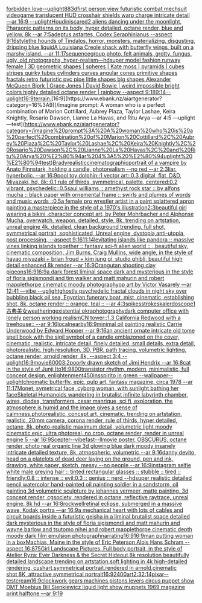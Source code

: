 [forbidden love](https://www.ebank.nz/aiartgenerator?category=forbidden%20love)[--uplight](https://www.ebank.nz/aiartgenerator?category=--uplight)[88](https://www.ebank.nz/aiartgenerator?category=88)[3d](https://www.ebank.nz/aiartgenerator?category=3d)[first person view futuristic combat mechsuit videogame translucent HUD crosshair shields warp charge intricate detail —ar 16:9 --uplight](https://www.ebank.nz/aiartgenerator?category=first%20person%20view%20futuristic%20combat%20mechsuit%20videogame%20translucent%20HUD%20crosshair%20shields%20warp%20charge%20intricate%20detail%20%E2%80%94ar%2016%3A9%20--uplight)[Houdini](https://www.ebank.nz/aiartgenerator?category=Houdini)[scared](https://www.ebank.nz/aiartgenerator?category=scared)[2 aliens dancing under the moonlight, Pharaonic patterns on its body, hyper detailed, octane render, blue and yellow, 8k --ar 7:5](https://www.ebank.nz/aiartgenerator?category=2%20aliens%20dancing%20under%20the%20moonlight%2C%20Pharaonic%20patterns%20on%20its%20body%2C%20hyper%20detailed%2C%20octane%20render%2C%20blue%20and%20yellow%2C%208k%20--ar%207%3A5)[adeptus astartes, Codex Seraphinianus --aspect 9:16](https://www.ebank.nz/aiartgenerator?category=adeptus%20astartes%2C%20Codex%20Seraphinianus%20--aspect%209%3A16)[style](https://www.ebank.nz/aiartgenerator?category=style)[the hounds of Tindalos, horror, monsters, materializing, disgusting, dripping blue liquid](https://www.ebank.nz/aiartgenerator?category=the%20hounds%20of%20Tindalos%2C%20horror%2C%20monsters%2C%20materializing%2C%20disgusting%2C%20dripping%20blue%20liquid)[A Louisiana Creole shack with butterfly wings, built on a marshy island. --ar 11:17](https://www.ebank.nz/aiartgenerator?category=A%20Louisiana%20Creole%20shack%20with%20butterfly%20wings%2C%20built%20on%20a%20marshy%20island.%20--ar%2011%3A17)[sequence](https://www.ebank.nz/aiartgenerator?category=sequence)[group photo, felt animals, grotty, fungus, ugly, old photographs, hyper-realism](https://www.ebank.nz/aiartgenerator?category=group%20photo%2C%20felt%20animals%2C%20grotty%2C%20fungus%2C%20ugly%2C%20old%20photographs%2C%20hyper-realism)[—hd](https://www.ebank.nz/aiartgenerator?category=%E2%80%94hd)[super model fashion runway female | 3D geometric shapes | spheres | Kate moss | pyramids | cubes stripes quirky tubes cylinders curves angular cones primitive shapes fractals retro futuristic pvc pipe little shapes big shapes Alexander McQueen Bjork | Grace Jones | David Bowie | weird impossible bright colors highly detailed octane render | rainbow  --aspect 9:18](https://www.ebank.nz/aiartgenerator?category=super%20model%20fashion%20runway%20female%20%7C%203D%20geometric%20shapes%20%7C%20spheres%20%7C%20Kate%20moss%20%7C%20pyramids%20%7C%20cubes%20stripes%20quirky%20tubes%20cylinders%20curves%20angular%20cones%20primitive%20shapes%20fractals%20retro%20futuristic%20pvc%20pipe%20little%20shapes%20big%20shapes%20Alexander%20McQueen%20Bjork%20%7C%20Grace%20Jones%20%7C%20David%20Bowie%20%7C%20weird%20impossible%20bright%20colors%20highly%20detailed%20octane%20render%20%7C%20rainbow%20%20--aspect%209%3A18)[9:14](https://www.ebank.nz/aiartgenerator?category=9%3A14)[--uplight](https://www.ebank.nz/aiartgenerator?category=--uplight)[16:9](https://www.ebank.nz/aiartgenerator?category=16%3A9)[terrain.](https://www.ebank.nz/aiartgenerator?category=terrain.)[16:9](https://www.ebank.nz/aiartgenerator?category=16%3A9)[/imagine prompt: A woman who is a perfect combination of Marion Cottillard, Aubrey Plaza, Taylor Lashae, Keira Knightly, Rosario Dawson, Lianne La Havas, and Ritu Arya —ar 4:5 —uplight —test](https://www.ebank.nz/aiartgenerator?category=/imagine%20prompt%3A%20A%20woman%20who%20is%20a%20perfect%20combination%20of%20Marion%20Cottillard%2C%20Aubrey%20Plaza%2C%20Taylor%20Lashae%2C%20Keira%20Knightly%2C%20Rosario%20Dawson%2C%20Lianne%20La%20Havas%2C%20and%20Ritu%20Arya%20%E2%80%94ar%204%3A5%20%E2%80%94uplight%20%E2%80%94test)[Brady](https://www.ebank.nz/aiartgenerator?category=Brady)[realistic](https://www.ebank.nz/aiartgenerator?category=realistic)[cinematographic](https://www.ebank.nz/aiartgenerator?category=cinematographic)[portrait of a vampire by Anato Finnstark, holding a candle, photorealism --no red --ar 2:3](https://www.ebank.nz/aiartgenerator?category=portrait%20of%20a%20vampire%20by%20Anato%20Finnstark%2C%20holding%20a%20candle%2C%20photorealism%20--no%20red%20--ar%202%3A3)[liar.  hyperbolic.  --ar 16:9](https://www.ebank.nz/aiartgenerator?category=liar.%20%20hyperbolic.%20%20--ar%2016%3A9)[pool toy dolphin::1 vector art::0.3 digital, flat, D&D, Miyazaki, hd, 8k::0.1 rule of thirds, symmetrical, palette, centered:0.2 vibrant, psychedelic::0.5](https://www.ebank.nz/aiartgenerator?category=pool%20toy%20dolphin%3A%3A1%20vector%20art%3A%3A0.3%20digital%2C%20flat%2C%20D%26D%2C%20Miyazaki%2C%20hd%2C%208k%3A%3A0.1%20rule%20of%20thirds%2C%20symmetrical%2C%20palette%2C%20centered%3A0.2%20vibrant%2C%20psychedelic%3A%3A0.5)[saul williams :: amethyst rock star :: by alfons mucha :: black paper with ornemental frame :: swirls and plumes of words and music words ::0.5](https://www.ebank.nz/aiartgenerator?category=saul%20williams%20%3A%3A%20amethyst%20rock%20star%20%3A%3A%20by%20alfons%20mucha%20%3A%3A%20black%20paper%20with%20ornemental%20frame%20%3A%3A%20swirls%20and%20plumes%20of%20words%20and%20music%20words%20%3A%3A0.5)[a female pro wrestler artist in a paint splattered apron painting a masterpiece in the style of a 1970's illustration](https://www.ebank.nz/aiartgenerator?category=a%20female%20pro%20wrestler%20artist%20in%20a%20paint%20splattered%20apron%20painting%20a%20masterpiece%20in%20the%20style%20of%20a%201970%27s%20illustration)[2:3](https://www.ebank.nz/aiartgenerator?category=2%3A3)[beautiful girl wearing a bikini ,character concept art, by Peter Mohrbacher and Alphonse Mucha, overwatch, weapon, detailed, style, 8k, trending on artstation, unreal engine 4k, detailed, clean background trending, full shot, symmetrical portrait, sophisticated, Unreal engine, dystopia,anti-utopia, post processing, --aspect 9:16](https://www.ebank.nz/aiartgenerator?category=beautiful%20girl%20wearing%20a%20bikini%20%2Ccharacter%20concept%20art%2C%20by%20Peter%20Mohrbacher%20and%20Alphonse%20Mucha%2C%20overwatch%2C%20weapon%2C%20detailed%2C%20style%2C%208k%2C%20trending%20on%20artstation%2C%20unreal%20engine%204k%2C%20detailed%2C%20clean%20background%20trending%2C%20full%20shot%2C%20symmetrical%20portrait%2C%20sophisticated%2C%20Unreal%20engine%2C%20dystopia%2Canti-utopia%2C%20post%20processing%2C%20--aspect%209%3A16)[11:14](https://www.ebank.nz/aiartgenerator?category=11%3A14)[levitating islands like pandora :: massive vines linking islands together :: fantasy sci-fi alien world :: , beautiful sky, cinematic composition, Jim Burns, Craig Mullins, wide angle, in the style of hayao miyazaki + brian froud + kim jung gi, studio ghibli, beautiful high detail enhanced 8k render --ar 16:9](https://www.ebank.nz/aiartgenerator?category=levitating%20islands%20like%20pandora%20%3A%3A%20massive%20vines%20linking%20islands%20together%20%3A%3A%20fantasy%20sci-fi%20alien%20world%20%3A%3A%20%2C%20beautiful%20sky%2C%20cinematic%20composition%2C%20Jim%20Burns%2C%20Craig%20Mullins%2C%20wide%20angle%2C%20in%20the%20style%20of%20hayao%20miyazaki%20%2B%20brian%20froud%20%2B%20kim%20jung%20gi%2C%20studio%20ghibli%2C%20beautiful%20high%20detail%20enhanced%208k%20render%20--ar%2016%3A9)[Orangutan shooting clay pigeons](https://www.ebank.nz/aiartgenerator?category=Orangutan%20shooting%20clay%20pigeons)[16:9](https://www.ebank.nz/aiartgenerator?category=16%3A9)[16:9](https://www.ebank.nz/aiartgenerator?category=16%3A9)[a dark forest liminal space dark and mysterious in the style of floria sigismondi and tim walker and matt mahurin and robert mapplethorpe cinematic moody photography](https://www.ebank.nz/aiartgenerator?category=a%20dark%20forest%20liminal%20space%20dark%20and%20mysterious%20in%20the%20style%20of%20floria%20sigismondi%20and%20tim%20walker%20and%20matt%20mahurin%20and%20robert%20mapplethorpe%20cinematic%20moody%20photography)[op art by Victor Vasarely —ar 12:41 —vibe --uplight](https://www.ebank.nz/aiartgenerator?category=op%20art%20by%20Victor%20Vasarely%20%E2%80%94ar%2012%3A41%20%E2%80%94vibe%20--uplight)[ghostly psychedelic fractal clouds in night sky over bubbling black oil sea, Egyptian funerary boat, mist, cinematic, establishing shot, 8k, octane render :: orange, teal :: --ar 4:3](https://www.ebank.nz/aiartgenerator?category=ghostly%20psychedelic%20fractal%20clouds%20in%20night%20sky%20over%20bubbling%20black%20oil%20sea%2C%20Egyptian%20funerary%20boat%2C%20mist%2C%20cinematic%2C%20establishing%20shot%2C%208k%2C%20octane%20render%20%3A%3A%20orange%2C%20teal%20%3A%3A%20--ar%204%3A3)[spikes](https://www.ebank.nz/aiartgenerator?category=spikes)[strokes](https://www.ebank.nz/aiartgenerator?category=strokes)[kalerdoscope](https://www.ebank.nz/aiartgenerator?category=kalerdoscope)[1](https://www.ebank.nz/aiartgenerator?category=1)[古典美女](https://www.ebank.nz/aiartgenerator?category=%E5%8F%A4%E5%85%B8%E7%BE%8E%E5%A5%B3)[weathering](https://www.ebank.nz/aiartgenerator?category=weathering)[existential okra](https://www.ebank.nz/aiartgenerator?category=existential%20okra)[photography](https://www.ebank.nz/aiartgenerator?category=photography)[dark computer office with lonely person working realism](https://www.ebank.nz/aiartgenerator?category=dark%20computer%20office%20with%20lonely%20person%20working%20realism)[CN tower::1.3 California Redwood with a treehouse:: --ar 9:16](https://www.ebank.nz/aiartgenerator?category=CN%20tower%3A%3A1.3%20California%20Redwood%20with%20a%20treehouse%3A%3A%20--ar%209%3A16)[local](https://www.ebank.nz/aiartgenerator?category=local)[nearby](https://www.ebank.nz/aiartgenerator?category=nearby)[16:9](https://www.ebank.nz/aiartgenerator?category=16%3A9)[minimal oil painting realistic Carrie Underwood by Edward Hopper --ar 9:16](https://www.ebank.nz/aiartgenerator?category=minimal%20oil%20painting%20realistic%20Carrie%20Underwood%20by%20Edward%20Hopper%20--ar%209%3A16)[an ancient ornate intricate old tome spell book with the sigil symbol of a candle emblazoned on the cover, cinematic, realistic, intricate detail, finely detailed, small details, extra detail, photorealistic, high resolution, 3D, PBR, path tracing, volumetric lighting, octane render, arnold render, 8k, --aspect 3:4 --uplight](https://www.ebank.nz/aiartgenerator?category=an%20ancient%20ornate%20intricate%20old%20tome%20spell%20book%20with%20the%20sigil%20symbol%20of%20a%20candle%20emblazoned%20on%20the%20cover%2C%20cinematic%2C%20realistic%2C%20intricate%20detail%2C%20finely%20detailed%2C%20small%20details%2C%20extra%20detail%2C%20photorealistic%2C%20high%20resolution%2C%203D%2C%20PBR%2C%20path%20tracing%2C%20volumetric%20lighting%2C%20octane%20render%2C%20arnold%20render%2C%208k%2C%20--aspect%203%3A4%20--uplight)[16:9](https://www.ebank.nz/aiartgenerator?category=16%3A9)[movie](https://www.ebank.nz/aiartgenerator?category=movie)[](https://www.ebank.nz/aiartgenerator?category=)[6000](https://www.ebank.nz/aiartgenerator?category=6000)[3:2](https://www.ebank.nz/aiartgenerator?category=3%3A2)[poorly drawn sketch of Jimi Hendrix --ar 16:8](https://www.ebank.nz/aiartgenerator?category=poorly%20drawn%20sketch%20of%20Jimi%20Hendrix%20--ar%2016%3A8)[cat in the style of Junji Ito](https://www.ebank.nz/aiartgenerator?category=cat%20in%20the%20style%20of%20Junji%20Ito)[16:9](https://www.ebank.nz/aiartgenerator?category=16%3A9)[800](https://www.ebank.nz/aiartgenerator?category=800)[transistor rhythm, modern, minimalistic, full concept design, enlightenment](https://www.ebank.nz/aiartgenerator?category=transistor%20rhythm%2C%20modern%2C%20minimalistic%2C%20full%20concept%20design%2C%20enlightenment)[450](https://www.ebank.nz/aiartgenerator?category=450)[insspirito in green  --wallpaper](https://www.ebank.nz/aiartgenerator?category=insspirito%20in%20green%20%20--wallpaper)[--uplight](https://www.ebank.nz/aiartgenerator?category=--uplight)[chromatic butterfly, epic, pulp art, fantasy magazine, circa 1978 --ar 11:17](https://www.ebank.nz/aiartgenerator?category=chromatic%20butterfly%2C%20epic%2C%20pulp%20art%2C%20fantasy%20magazine%2C%20circa%201978%20--ar%2011%3A17)[Monet, symetrical face, cyborg woman, with sunlight bathing her face](https://www.ebank.nz/aiartgenerator?category=Monet%2C%20symetrical%20face%2C%20cyborg%20woman%2C%20with%20sunlight%20bathing%20her%20face)[Skeletal Humanoids wandering in brutalist infinite labyrinth chamber, wires, diodes, transformers, cesar manrique, sci fi, exploration, the atmosphere is humid and the image gives a sense of calmness,photorealistic, concept art, cinematic, trending on artstation, realistic, 20mm camera, corona render, rule of thirds, hyper detailed, octane, 8k, photo-realistic maximum detail, volumetric light moody cinematic epic, ultra photoreal, no crop,  octane render, render in unreal engine 5 --ar 16:9](https://www.ebank.nz/aiartgenerator?category=Skeletal%20Humanoids%20wandering%20in%20brutalist%20infinite%20labyrinth%20chamber%2C%20wires%2C%20diodes%2C%20transformers%2C%20cesar%20manrique%2C%20sci%20fi%2C%20exploration%2C%20the%20atmosphere%20is%20humid%20and%20the%20image%20gives%20a%20sense%20of%20calmness%2Cphotorealistic%2C%20concept%20art%2C%20cinematic%2C%20trending%20on%20artstation%2C%20realistic%2C%2020mm%20camera%2C%20corona%20render%2C%20rule%20of%20thirds%2C%20hyper%20detailed%2C%20octane%2C%208k%2C%20photo-realistic%20maximum%20detail%2C%20volumetric%20light%20moody%20cinematic%20epic%2C%20ultra%20photoreal%2C%20no%20crop%2C%20%20octane%20render%2C%20render%20in%20unreal%20engine%205%20--ar%2016%3A9)[Scepter](https://www.ebank.nz/aiartgenerator?category=Scepter)[--vibefast](https://www.ebank.nz/aiartgenerator?category=--vibefast)[--ll](https://www.ebank.nz/aiartgenerator?category=--ll)[movie poster, OBSCURUS, octane render, photo real organic line 3d glowing blue dark moody insanely intricate detailed texture, 8k, atmospheric, volumetric --ar 9:16](https://www.ebank.nz/aiartgenerator?category=movie%20poster%2C%20OBSCURUS%2C%20octane%20render%2C%20photo%20real%20organic%20line%203d%20glowing%20blue%20dark%20moody%20insanely%20intricate%20detailed%20texture%2C%208k%2C%20atmospheric%2C%20volumetric%20--ar%209%3A16)[danny devito, head on a plate](https://www.ebank.nz/aiartgenerator?category=danny%20devito%2C%20head%20on%20a%20plate)[lots of dead deer laying on the ground, pen and ink, drawing, white paper, sketch, messy --no people --ar 16:9](https://www.ebank.nz/aiartgenerator?category=lots%20of%20dead%20deer%20laying%20on%20the%20ground%2C%20pen%20and%20ink%2C%20drawing%2C%20white%20paper%2C%20sketch%2C%20messy%20--no%20people%20--ar%2016%3A9)[instagram selfie white male greying hair :: tinted rectangular glasses :: stubble :: tired :: friendly:0.8 :: intense :: evil:0.3 :: genius :: nerd --hd](https://www.ebank.nz/aiartgenerator?category=instagram%20selfie%20white%20male%20greying%20hair%20%3A%3A%20tinted%20rectangular%20glasses%20%3A%3A%20stubble%20%3A%3A%20tired%20%3A%3A%20friendly%3A0.8%20%3A%3A%20intense%20%3A%3A%20evil%3A0.3%20%3A%3A%20genius%20%3A%3A%20nerd%20--hd)[super realistic detailed pencil watercolor hand-painted oil painting soldier in a sandstorm, oil painting 3d volumetric sculpture by johannes vermeer, matte painting, 3d concept render, cgsociety, rendered in octane, reflective raytrace, unreal engine, 8k hd --ar 16:8](https://www.ebank.nz/aiartgenerator?category=super%20realistic%20detailed%20pencil%20watercolor%20hand-painted%20oil%20painting%20soldier%20in%20a%20sandstorm%2C%20oil%20painting%203d%20volumetric%20sculpture%20by%20johannes%20vermeer%2C%20matte%20painting%2C%203d%20concept%20render%2C%20cgsociety%2C%20rendered%20in%20octane%2C%20reflective%20raytrace%2C%20unreal%20engine%2C%208k%20hd%20--ar%2016%3A8)[rockwell](https://www.ebank.nz/aiartgenerator?category=rockwell)[retinal eclipse, submerged in a massive wave, Kodak portra —ar 16:9](https://www.ebank.nz/aiartgenerator?category=retinal%20eclipse%2C%20submerged%20in%20a%20massive%20wave%2C%20Kodak%20portra%20%E2%80%94ar%2016%3A9)[a mechanical heart with lots of cables and circuit boards inside a futuristic geisha in a liminal brutalist space detailed dark mysterious in the style of floria sigismondi and matt mahurin and wayne barlow and tsutomo nihei and robert mapplethorpe cinematic depth moody dark film emulsion photograph](https://www.ebank.nz/aiartgenerator?category=a%20mechanical%20heart%20with%20lots%20of%20cables%20and%20circuit%20boards%20inside%20a%20futuristic%20geisha%20in%20a%20liminal%20brutalist%20space%20detailed%20dark%20mysterious%20in%20the%20style%20of%20floria%20sigismondi%20and%20matt%20mahurin%20and%20wayne%20barlow%20and%20tsutomo%20nihei%20and%20robert%20mapplethorpe%20cinematic%20depth%20moody%20dark%20film%20emulsion%20photograph)[narrating](https://www.ebank.nz/aiartgenerator?category=narrating)[16:9](https://www.ebank.nz/aiartgenerator?category=16%3A9)[16:9](https://www.ebank.nz/aiartgenerator?category=16%3A9)[man putting woman in a box](https://www.ebank.nz/aiartgenerator?category=man%20putting%20woman%20in%20a%20box)[Machias, Maine in the style of Eric Peterson Alois Hans Schram --aspect 16:8](https://www.ebank.nz/aiartgenerator?category=Machias%2C%20Maine%20in%20the%20style%20of%20Eric%20Peterson%20Alois%20Hans%20Schram%20--aspect%2016%3A8)[75](https://www.ebank.nz/aiartgenerator?category=75)[Girl Landscape Pictures, Full body portrait, in the style of Atelier Ryza: Ever Darkness & the Secret Hideout,8k resolution beautifully detailed landscape trending on artstation,soft lighting in 4k high-detailed rendering, cushart,symmetrical portrait,rendered in arnold,cinematic shot,8K, attractive,symmetrical portrait](https://www.ebank.nz/aiartgenerator?category=Girl%20Landscape%20Pictures%2C%20Full%20body%20portrait%2C%20in%20the%20style%20of%20Atelier%20Ryza%3A%20Ever%20Darkness%20%26%20the%20Secret%20Hideout%2C8k%20resolution%20beautifully%20detailed%20landscape%20trending%20on%20artstation%2Csoft%20lighting%20in%204k%20high-detailed%20rendering%2C%20cushart%2Csymmetrical%20portrait%2Crendered%20in%20arnold%2Ccinematic%20shot%2C8K%2C%20attractive%2Csymmetrical%20portrait)[16:9](https://www.ebank.nz/aiartgenerator?category=16%3A9)[2400](https://www.ebank.nz/aiartgenerator?category=2400)[art](https://www.ebank.nz/aiartgenerator?category=art)[2:3](https://www.ebank.nz/aiartgenerator?category=2%3A3)[2:1](https://www.ebank.nz/aiartgenerator?category=2%3A1)[4](https://www.ebank.nz/aiartgenerator?category=4)[pixar](https://www.ebank.nz/aiartgenerator?category=pixar)[--test](https://www.ebank.nz/aiartgenerator?category=--test)[cream](https://www.ebank.nz/aiartgenerator?category=cream)[16:9](https://www.ebank.nz/aiartgenerator?category=16%3A9)[clockwork gears machines pistons levers circus puppet show DMT  Moebius Bill Sienkiewicz liquid light show muppets 1969 magazine print halftone —ar 9:19](https://www.ebank.nz/aiartgenerator?category=clockwork%20gears%20machines%20pistons%20levers%20circus%20puppet%20show%20DMT%20%20Moebius%20Bill%20Sienkiewicz%20liquid%20light%20show%20muppets%201969%20magazine%20print%20halftone%20%E2%80%94ar%209%3A19)